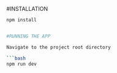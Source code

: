 #INSTALLATION 

```bash
npm install


#RUNNING THE APP

Navigate to the project root directory 

```bash
npm run dev



